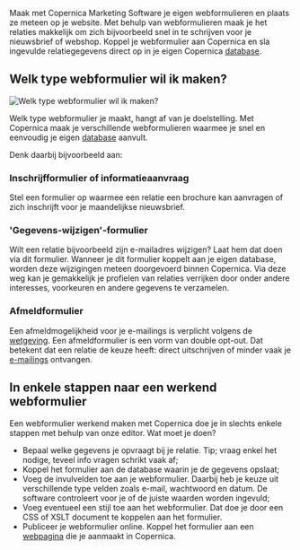Maak met Copernica Marketing Software je eigen webformulieren en plaats
ze meteen op je website. Met behulp van webformulieren maak je het
relaties makkelijk om zich bijvoorbeeld snel in te schrijven voor je
nieuwsbrief of webshop. Koppel je webformulier aan Copernica en sla
ingevulde relatiegegevens direct op in je eigen Copernica
[database](./creating-your-own-databases.md "Je eigen database maken en beheren").

Welk type webformulier wil ik maken?
------------------------------------

![Welk type webformulier wil ik
maken?](../images/nl-verschillende-soorten-webformulieren-thumb.png "Welk type webformulier wil ik maken?")

Welk type webformulier je maakt, hangt af van je doelstelling. Met
Copernica maak je verschillende webformulieren waarmee je snel en
eenvoudig je eigen
[database](./creating-your-own-databases.md "Je eigen database maken en beheren")
aanvult.

Denk daarbij bijvoorbeeld aan:

### Inschrijfformulier of informatieaanvraag

Stel een formulier op waarmee een relatie een brochure kan aanvragen of
zich inschrijft voor je maandelijkse nieuwsbrief.

### 'Gegevens-wijzigen'-formulier

Wilt een relatie bijvoorbeeld zijn e-mailadres wijzigen? Laat hem dat
doen via dit formulier. Wanneer je dit formulier koppelt aan je eigen
database, worden deze wijzigingen meteen doorgevoerd binnen Copernica.
Via deze weg kan je gemakkelijk je profielen van relaties verrijken door
onder andere interesses, voorkeuren en andere gegevens te verzamelen.

### Afmeldformulier

Een afmeldmogelijkheid voor je e-mailings is verplicht volgens de
[wetgeving](./legislation.md "E-mail wetgeving").
Een afmeldformulier is een vorm van double opt-out. Dat betekent dat een
relatie de keuze heeft: direct uitschrijven of minder vaak je
[e-mailings](./emailings.md "E-mailings")
ontvangen.

In enkele stappen naar een werkend webformulier
-----------------------------------------------

Een webformulier werkend maken met Copernica doe je in slechts enkele
stappen met behulp van onze editor. Wat moet je doen?

-   Bepaal welke gegevens je opvraagt bij je relatie. Tip; vraag enkel
    het nodige, teveel info vragen schrikt vaak af;
-   Koppel het formulier aan de database waarin je de gegevens opslaat;
-   Voeg de invulvelden toe aan je webformulier. Daarbij heb je keuze
    uit verschillende type velden zoals e-mail, wachtwoord en datum. De
    software controleert voor je of de juiste waarden worden ingevuld;
-   Voeg eventueel een stijl toe aan het webformulier. Dat doe je door
    een CSS of XSLT document te koppelen aan het formulier.
-   Publiceer je webformulier online. Koppel het formulier aan een
    [webpagina](./maak-en-publiceer-je-eigen-webpaginas.md "Je eigen webpagina's maken en beheren")
    die je aanmaakt in Copernica.

